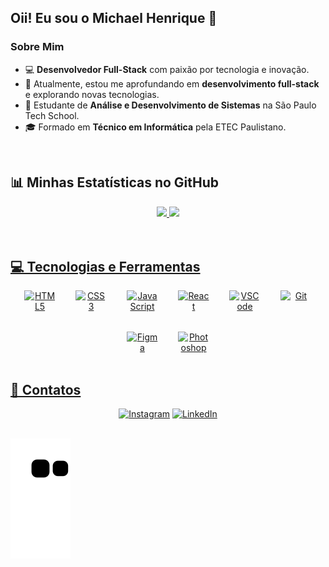 ## Oii! Eu sou o Michael Henrique 👋

### Sobre Mim

- 💻 **Desenvolvedor Full-Stack** com paixão por tecnologia e inovação.
- 🔭 Atualmente, estou me aprofundando em **desenvolvimento full-stack** e explorando novas tecnologias.
- 🌱 Estudante de **Análise e Desenvolvimento de Sistemas** na São Paulo Tech School.
- 🎓 Formado em **Técnico em Informática** pela ETEC Paulistano.
  
<br>

## 📊 Minhas Estatísticas no GitHub

<div align="center" display="inline-block">
  <a href="https://github.com/zzzmikej">
    <img height="150px" src="https://github-readme-stats.vercel.app/api?username=zzzmikej&show_icons=true&theme=react&include_all_commits=true&count_private=true"/>
    <img height="50wh" src="https://github-readme-stats.vercel.app/api/top-langs/?username=zzzmikej&layout=compact&langs_count=7&theme=react" />
</div>
<br>
  
<br>

## 💻 Tecnologias e Ferramentas

<div align="center" style="display: flex; justify-content: center; gap: 2rem; flex-wrap: wrap;">
  <img width="50px" src="https://cdn.jsdelivr.net/gh/devicons/devicon/icons/html5/html5-original.svg" alt="HTML5" title="HTML5"/>
  <img width="50px" src="https://cdn.jsdelivr.net/gh/devicons/devicon/icons/css3/css3-original.svg" alt="CSS3" title="CSS3"/>
  <img width="50px" src="https://cdn.jsdelivr.net/gh/devicons/devicon/icons/javascript/javascript-plain.svg" alt="JavaScript" title="JavaScript"/>
  <img width="50px" src="https://cdn.jsdelivr.net/gh/devicons/devicon/icons/react/react-original.svg" alt="React" title="React"/>
  <img width="50px" src="https://cdn.jsdelivr.net/gh/devicons/devicon/icons/vscode/vscode-original.svg" alt="VSCode" title="VSCode"/>
  <img width="50px" src="https://cdn.jsdelivr.net/gh/devicons/devicon/icons/git/git-original.svg" alt="Git" title="Git"/>
  <img width="50px" src="https://cdn.jsdelivr.net/gh/devicons/devicon/icons/figma/figma-original.svg" alt="Figma" title="Figma"/>
  <img width="50px" src="https://cdn.jsdelivr.net/gh/devicons/devicon/icons/photoshop/photoshop-plain.svg" alt="Photoshop" title="Photoshop"/>
</div>
  
<br>

## 📩 Contatos

<div align="center">
  <a href="https://www.instagram.com/zzz.mike" target="_blank"><img src="https://img.shields.io/badge/-Instagram-%23E4405F?style=for-the-badge&logo=instagram&logoColor=white" alt="Instagram" title="Instagram"/></a>
  <a href="https://www.linkedin.com/in/michael-henrique-teixeira-754b29196/" target="_blank"><img src="https://img.shields.io/badge/-LinkedIn-%230077B5?style=for-the-badge&logo=linkedin&logoColor=white" alt="LinkedIn" title="LinkedIn"/></a> 
</div>

<br>

![snake animation](https://github.com/zzzmikej/zzzmikej/blob/output/github-contribution-grid-snake.svg)
